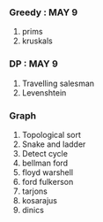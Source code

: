 ### Greedy  : MAY 9
1. prims
2. kruskals


### DP : MAY 9
1. Travelling salesman
6. Levenshtein

### Graph
1. Topological sort
2. Snake and ladder
3. Detect cycle
4. bellman ford
5. floyd warshell
6. ford fulkerson
7. tarjons
8. kosarajus
9. dinics

